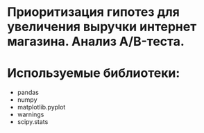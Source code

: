 # Приоритизация гипотез для увеличения выручки интернет магазина. Анализ A/B-теста.

# Используемые библиотеки:
- pandas
- numpy 
- matplotlib.pyplot 
- warnings
- scipy.stats 


```python

```
